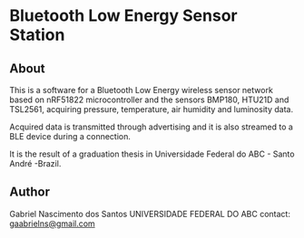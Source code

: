 # Bluetooth Low Energy Sensor Station

## About

This is a software for a Bluetooth Low Energy wireless sensor network based on nRF51822 microcontroller and the sensors BMP180, HTU21D and TSL2561, acquiring pressure, temperature, air humidity and luminosity data.

Acquired data is transmitted through advertising and it is also streamed to a BLE device during a connection.

It is the result of a graduation thesis in Universidade Federal do ABC - Santo André -Brazil.

## Author
Gabriel Nascimento dos Santos
UNIVERSIDADE FEDERAL DO ABC 
contact: gaabrielns@gmail.com
